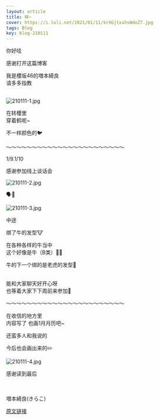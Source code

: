 ```yaml
---
layout: article
title: 哞~
cover: https://i.loli.net/2021/01/11/krXGjtxuhsWdoZ7.jpg
tags: Blog
key: blog-210111
---
```

你好哇

感谢打开这篇博客

我是櫻坂46的増本綺良<br/>
请多多指教
<br/><br/>

![210111-1.jpg](https://i.loli.net/2021/01/11/krXGjtxuhsWdoZ7.jpg)

在转櫻里<br/>
穿着鹤呢~

不一样颜色的🐦
<!--more-->
〜〜〜〜〜〜〜〜〜〜〜〜〜〜〜〜〜〜〜〜〜〜〜

1/9.1/10

感谢参加线上谈话会


![210111-2.jpg](https://i.loli.net/2021/01/11/RZ4UEBkdNoOAvsr.jpg)


🗣💬

![210111-3.jpg](https://i.loli.net/2021/01/11/Sa7kvlzYZBohudI.jpg)


中途

绑了牛的发型🐮


在各种各样的牛当中<br/>
这个好像是牛（B类）🐃🐂


牛的下一个绑的是老虎的发型🐯
<br/><br/>

能和大家聊天好开心呀<br/>
也等着大家下下周前来参加📱

〜〜〜〜〜〜〜〜〜〜〜〜〜〜〜〜〜〜〜〜〜〜〜


在收信的地方里<br/>
内容写了 也画1月月历吧~


还蛮多人和我说的


今后也会画出来的✏️

![210111-4.jpg](https://i.loli.net/2021/01/11/K6bFtNHjyazSrRT.jpg)

感谢读到最后
<br/><br/><br/>

増本綺良(きらこ)

[原文链接](https://sakurazaka46.com/s/s46/diary/detail/37431?cd=blog)